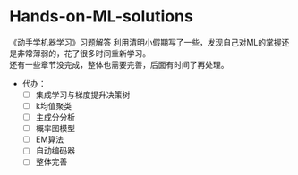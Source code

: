 # Hands-on-ML-solutions
《动手学机器学习》习题解答
利用清明小假期写了一些，发现自己对ML的掌握还是非常薄弱的，花了很多时间重新学习。  
还有一些章节没完成，整体也需要完善，后面有时间了再处理。  
- 代办：
  - [ ] 集成学习与梯度提升决策树
  - [ ] k均值聚类
  - [ ] 主成分分析
  - [ ] 概率图模型
  - [ ] EM算法
  - [ ] 自动编码器
  - [ ] 整体完善